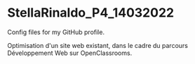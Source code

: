 # StellaRinaldo_P4_14032022
Config files for my GitHub profile.

Optimisation d'un site web existant, dans le cadre du parcours Développement Web sur OpenClassrooms.
